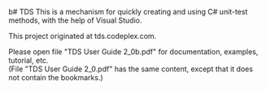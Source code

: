 b# TDS
This is a mechanism for quickly creating and using C# unit-test methods, with the help of Visual Studio.

This project originated at tds.codeplex.com.

Please open file "TDS User Guide 2_0b.pdf" for documentation, examples, tutorial, etc.  
(File "TDS User Guide 2_0.pdf" has the same content, except that it does not contain the bookmarks.)
